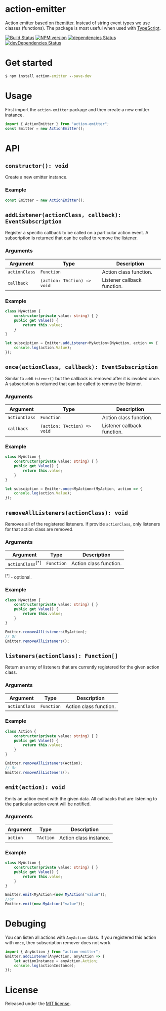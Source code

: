 # action-emitter
Action emitter based on [fbemitter](https://github.com/facebook/emitter). Instead of string event types we use classes (functions).
The package is most useful when used with [TypeScript](http://typescriptlang.org).

[![Build Status](https://travis-ci.org/SimplrJS/action-emitter.svg?branch=master)](https://travis-ci.org/SimplrJS/action-emitter)
[![NPM version](http://img.shields.io/npm/v/action-emitter.svg)](https://www.npmjs.com/package/action-emitter) [![dependencies Status](https://david-dm.org/simplrjs/action-emitter/status.svg)](https://david-dm.org/simplrjs/action-emitter) [![devDependencies Status](https://david-dm.org/simplrjs/action-emitter/dev-status.svg)](https://david-dm.org/simplrjs/action-emitter?type=dev)


# Get started
```cmd
$ npm install action-emitter --save-dev
```

# Usage
First import the `action-emitter` package and then create a new emitter instance.
```ts
import { ActionEmitter } from "action-emitter";
const Emitter = new ActionEmitter();
```


# API

## `constructor(): void`
Create a new emitter instance.

### Example
```ts
const Emitter = new ActionEmitter();
```

## `addListener(actionClass, callback): EventSubscription`
Register a specific callback to be called on a particular action event. A subscription is returned that can be called to remove the listener.

### Arguments
| Argument      | Type                        | Description                 |
|---------------|-----------------------------|-----------------------------|
| `actionClass` | `Function`                  | Action class function.      |
| `callback`    | `(action: TAction) => void` | Listener callback function. |


### Example
```ts
class MyAction {
    constructor(private value: string) { }
    public get Value() {
        return this.value;
    }
}

let subsciption = Emitter.addListener<MyAction>(MyAction, action => {
    console.log(action.Value);
});
```


## `once(actionClass, callback): EventSubscription`
Similar to `addListener()` but the callback is removed after it is invoked once. A subscription is returned that can be called to remove the listener.

### Arguments
| Argument      | Type                        | Description                 |
|---------------|-----------------------------|-----------------------------|
| `actionClass` | `Function`                  | Action class function.      |
| `callback`    | `(action: TAction) => void` | Listener callback function. |

### Example
```ts
class MyAction {
    constructor(private value: string) { }
    public get Value() {
        return this.value;
    }
}

let subsciption = Emitter.once<MyAction>(MyAction, action => {
    console.log(action.Value);
});
```


## `removeAllListeners(actionClass): void`
Removes all of the registered listeners. If provide `actionClass`, only listeners for that action class are removed.

### Arguments
| Argument                    | Type        | Description                 |
|-----------------------------|-------------|-----------------------------|
| `actionClass`<sup>[*]</sup> | `Function`  | Action class function.      |

<sup>[*]</sup> - optional.

### Example
```ts
class MyAction {
    constructor(private value: string) { }
    public get Value() {
        return this.value;
    }
}

Emitter.removeAllListeners(MyAction);
// Or
Emitter.removeAllListeners();
```


## `listeners(actionClass): Function[]`
Return an array of listeners that are currently registered for the given action class.

### Arguments
| Argument      | Type       | Description                 |
|---------------|------------|-----------------------------|
| `actionClass` | `Function` | Action class function.      |


### Example
```ts
class Action {
    constructor(private value: string) { }
    public get Value() {
        return this.value;
    }
}

Emitter.removeAllListeners(Action);
// Or
Emitter.removeAllListeners();
```


## `emit(action): void`
Emits an action event with the given data. All callbacks that are listening to the particular action event will be notified.

### Arguments
| Argument      | Type      | Description                 |
|---------------|-----------|-----------------------------|
| `action`      | `TAction` | Action class instance.      |


### Example
```ts
class MyAction {
    constructor(private value: string) { }
    public get Value() {
        return this.value;
    }
}

Emitter.emit<MyAction>(new MyAction("value"));
//or 
Emitter.emit(new MyAction("value"));
```

# Debuging
You can listen all actions with `AnyAction` class. If you registered this action with `once`, then subscription remover does not work.
```ts
import { AnyAction } from "action-emitter";
Emitter.addListener(AnyAction, anyAction => {
    let actionInstance = anyAction.Action;
    console.log(actionInstance);
});
```


# License
Released under the [MIT license](LICENSE).
